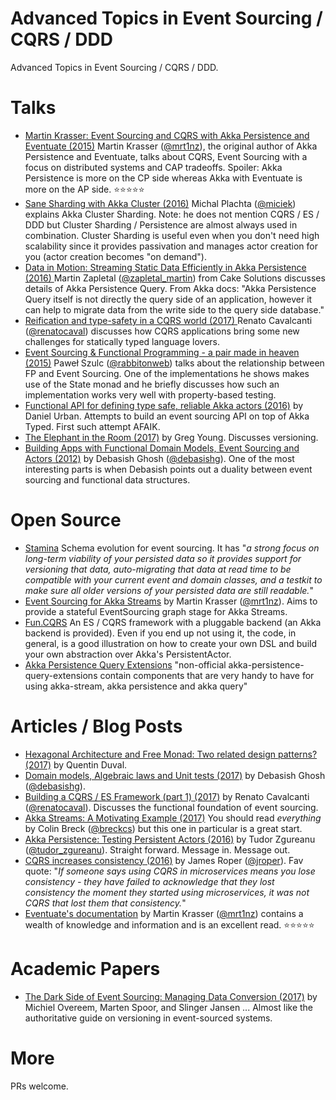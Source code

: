 # Advanced Topics in Event Sourcing / CQRS / DDD
Advanced Topics in Event Sourcing / CQRS / DDD. 

# Talks

* [Martin Krasser: Event Sourcing and CQRS with Akka Persistence and Eventuate (2015)](https://www.youtube.com/watch?v=vFVry457XLk)
Martin Krasser ([@mrt1nz](https://twitter.com/mrt1nz)), the original author of Akka Persistence and Eventuate, talks about CQRS, Event Sourcing with a focus on distributed systems and CAP tradeoffs. Spoiler: Akka Persistence is more on the CP side whereas Akka with Eventuate is more on the AP side. :star::star::star::star::star:
* [Sane Sharding with Akka Cluster (2016)](https://www.youtube.com/watch?v=f06Otw_DuQU) Michal Plachta ([@miciek](https://twitter.com/miciek?lang=en)) explains Akka Cluster Sharding. Note: he does not mention CQRS / ES / DDD but Cluster Sharding / Persistence are almost always used in combination. Cluster Sharding is useful even when you don't need high scalability since it provides passivation and manages actor creation for you (actor creation becomes "on demand").
* [Data in Motion: Streaming Static Data Efficiently in Akka Persistence (2016) ](https://www.youtube.com/watch?v=K4FY0XKediU)
Martin Zapletal ([@zapletal_martin](https://twitter.com/zapletal_martin)) from Cake Solutions discusses details of Akka Persistence Query. From Akka docs: "Akka Persistence Query itself is not directly the query side of an application, however it can help to migrate data from the write side to the query side database."
* [Reification and type-safety in a CQRS world (2017) ](https://www.youtube.com/watch?v=qwYs0J7xp78) Renato Cavalcanti ([@renatocaval](https://twitter.com/renatocaval)) discusses how CQRS applications bring some new challenges for statically typed language lovers.
* [Event Sourcing & Functional Programming - a pair made in heaven (2015)](https://www.youtube.com/watch?v=1rFY2SfdDoE) Paweł Szulc ([@rabbitonweb](https://twitter.com/rabbitonweb)) talks about the relationship between FP and Event Sourcing. One of the implementations he shows makes use of the State monad and he briefly discusses how such an implementation works very well with property-based testing. 
* [Functional API for defining type safe, reliable Akka actors (2016)](https://www.youtube.com/watch?v=GsPAHzk8-mE) by Daniel Urban. Attempts to build an event sourcing API on top of Akka Typed. First such attempt AFAIK.
* [The Elephant in the Room (2017)](https://skillsmatter.com/skillscasts/9652-the-elephant-in-the-room) by Greg Young. Discusses versioning.  
* [Building Apps with Functional Domain Models, Event Sourcing and Actors (2012)](https://www.youtube.com/watch?v=95KztoeGHl0) by Debasish Ghosh ([@debasishg](https://twitter.com/debasishg)). One of the most interesting parts is when Debasish points out a duality between event sourcing and functional data structures. 

# Open Source

* [Stamina](https://github.com/scalapenos/stamina) Schema evolution for event sourcing. It has "*a strong focus on long-term viability of your persisted data so it provides support for versioning that data, auto-migrating that data at read time to be compatible with your current event and domain classes, and a testkit to make sure all older versions of your persisted data are still readable.*"
* [Event Sourcing for Akka Streams](https://github.com/krasserm/akka-stream-eventsourcing) by Martin Krasser ([@mrt1nz](https://twitter.com/mrt1nz)). Aims to provide a stateful EventSourcing graph stage for Akka Streams.
* [Fun.CQRS](https://github.com/strongtyped/fun-cqrs) An ES / CQRS framework with a pluggable backend (an Akka backend is provided). Even if you end up not using it, the code, in general, is a good illustration on how to create your own DSL and build your own abstraction over Akka's PersistentActor.
* [Akka Persistence Query Extensions](https://github.com/dnvriend/akka-persistence-query-extensions) "non-official akka-persistence-query-extensions contain components that are very handy to have for using akka-stream, akka persistence and akka query"

# Articles / Blog Posts

* [Hexagonal Architecture and Free Monad: Two related design patterns? (2017)](https://deque.blog/2017/07/06/hexagonal-architecture-a-less-declarative-free-monad/) by Quentin Duval.
* [Domain models, Algebraic laws and Unit tests (2017)](http://debasishg.blogspot.ca/2017/06/domain-models-algebraic-laws-and-unit.html) by Debasish Ghosh ([@debasishg](https://twitter.com/debasishg)).
* [Building a CQRS / ES Framework (part 1) (2017)](http://www.strongtyped.io/blog/2017/05/07/building-cqrs-es-framework-part1/) by Renato Cavalcanti ([@renatocaval](https://twitter.com/renatocaval)). Discusses the functional foundation of event sourcing. 
* [Akka Streams: A Motivating Example (2017)](http://blog.colinbreck.com/akka-streams-a-motivating-example/) You should read *everything* by Colin Breck ([@breckcs](https://twitter.com/breckcs?lang=en)) but this one in particular is a great start.
* [Akka Persistence: Testing Persistent Actors (2016)](http://tudorzgureanu.com/akka-persistence-testing-persistent-actors/) by Tudor Zgureanu ([@tudor_zgureanu](https://twitter.com/tudor_zgureanu)). Straight forward. Message in. Message out.
* [CQRS increases consistency (2016)](https://jazzy.id.au/2016/10/08/cqrs-increases-consistency.html) by James Roper ([@jroper](https://twitter.com/jroper?lang=en)). Fav quote: "*If someone says using CQRS in microservices means you lose consistency - they have failed to acknowledge that they lost consistency the moment they started using microservices, it was not CQRS that lost them that consistency.*"
* [Eventuate's documentation](http://rbmhtechnology.github.io/eventuate/) by Martin Krasser ([@mrt1nz](https://twitter.com/mrt1nz)) contains a wealth of knowledge and information and is an excellent read. :star::star::star::star::star:

# Academic Papers

* [The Dark Side of Event Sourcing: Managing Data Conversion (2017)](http://files.movereem.nl/2017saner-eventsourcing.pdf) by Michiel Overeem, Marten Spoor, and Slinger Jansen ... Almost like the authoritative guide on versioning in event-sourced systems.

# More

PRs welcome. 

